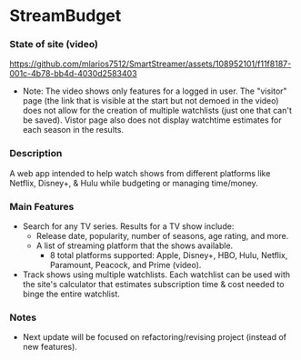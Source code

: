 
# StreamBudget
### State of site (video)
https://github.com/mlarios7512/SmartStreamer/assets/108952101/f11f8187-001c-4b78-bb4d-4030d2583403




* Note: The video shows only features for a logged in user. The "visitor" page (the link that is visible at the start but not demoed in the video) does not allow for the creation of multiple watchlists (just one that can't be saved). Vistor page also does not display watchtime estimates for each season in the results.

### Description

A web app intended to help watch shows from different platforms like Netflix, Disney+, & Hulu while budgeting or managing time/money.

### Main Features
* Search for any TV series. Results for a TV show include:
	* Release date, popularity, number of seasons, age rating, and more.
	* A list of streaming platform that the shows available.
		* 8 total platforms supported: Apple, Disney+, HBO, Hulu, Netflix, Paramount, Peacock, and Prime (video).
* Track shows using multiple watchlists. Each watchlist can be used with the site's calculator that estimates subscription time & cost needed to binge the entire watchlist.

### Notes
* Next update will be focused on refactoring/revising project (instead of new features).
